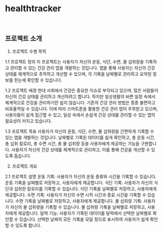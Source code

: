 # healthtracker

<br>

## 프로젝트 소개

1. 프로젝트 수행 목적

1.1 프로젝트 정의
이 프로젝트는 사용자가 자신의 운동, 식단, 수면, 물 섭취량을 기록하고 관리할 수 있는 건강 관리 앱을 개발하는 것입니다. 앱을 통해 사용자는 자신의 건강 상태를 체계적으로 추적하고 개선할 수 있으며, 각 기록을 날짜별로 관리하고 요약된 정보를 한눈에 확인할 수 있습니다.

1.2 프로젝트 배경
현대 사회에서 건강은 중요한 이슈로 부각되고 있으며, 많은 사람들이 자신의 건강 상태를 관리하고 개선하려고 합니다. 하지만 일상생활의 바쁜 일정 속에서 체계적으로 건강을 관리하기란 쉽지 않습니다. 기존의 건강 관리 방법은 종종 불편하고 비효율적일 수 있습니다. 이에 따라 스마트폰을 활용한 건강 관리 앱이 주목받고 있으며, 사용자들이 쉽게 접근할 수 있고, 일상 속에서 손쉽게 건강 상태를 관리할 수 있는 앱의 필요성이 커지고 있습니다.

1.3 프로젝트 목표
사용자가 자신의 운동, 식단, 수면, 물 섭취량을 간편하게 기록할 수 있는 앱을 개발하는 것입니다.
날짜별로 기록된 데이터를 쉽게 확인하고, 총 운동 시간, 총 섭취 칼로리, 총 수면 시간, 총 물 섭취량 등을 사용자에게 제공하는 기능을 구현합니다.
사용자가 자신의 건강 상태를 체계적으로 관리하고, 이를 통해 건강을 개선할 수 있도록 돕습니다.

2. 프로젝트 개요
   
2.1 프로젝트 설명
운동 기록: 사용자가 자신의 운동 종류와 시간을 기록할 수 있습니다. 운동 기록을 날짜별로 저장하고, 사용자에게 제공합니다.
식단 기록: 사용자가 자신의 식단과 섭취한 칼로리를 기록할 수 있습니다. 식단 기록을 날짜별로 저장하고, 사용자에게 제공합니다.
수면 기록: 사용자가 자신의 수면 시작 시간과 종료 시간을 기록할 수 있습니다. 수면 기록을 날짜별로 저장하고, 사용자에게 제공합니다.
물 섭취량 기록: 사용자가 자신의 물 섭취량을 기록할 수 있습니다. 물 섭취량 기록을 날짜별로 저장하고, 사용자에게 제공합니다.
달력 기능: 사용자가 기록된 데이터를 달력에서 선택한 날짜별로 확인할 수 있습니다. 선택한 날짜의 모든 기록을 모달 창으로 표시하여 사용자가 쉽게 확인할 수 있도록 합니다.

<br>
